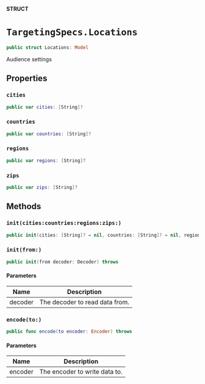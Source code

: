 **STRUCT**

# `TargetingSpecs.Locations`

```swift
public struct Locations: Model
```

Audience settings

## Properties
### `cities`

```swift
public var cities: [String]?
```

### `countries`

```swift
public var countries: [String]?
```

### `regions`

```swift
public var regions: [String]?
```

### `zips`

```swift
public var zips: [String]?
```

## Methods
### `init(cities:countries:regions:zips:)`

```swift
public init(cities: [String]? = nil, countries: [String]? = nil, regions: [String]? = nil, zips: [String]? = nil)
```

### `init(from:)`

```swift
public init(from decoder: Decoder) throws
```

#### Parameters

| Name | Description |
| ---- | ----------- |
| decoder | The decoder to read data from. |

### `encode(to:)`

```swift
public func encode(to encoder: Encoder) throws
```

#### Parameters

| Name | Description |
| ---- | ----------- |
| encoder | The encoder to write data to. |